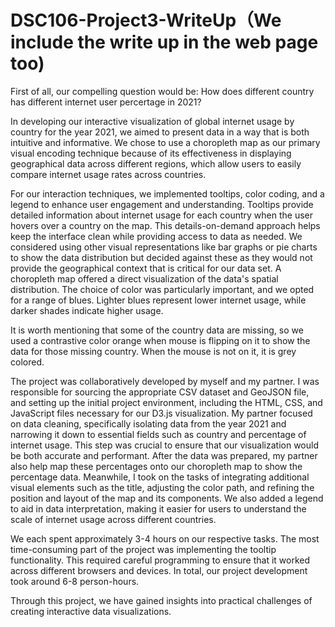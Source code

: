# DSC106-Project3-WriteUp（We include the write up in the web page too)
First of all, our compelling question would be: How does different country has different internet user percertage in 2021? 

In developing our interactive visualization of global internet usage by country for the year 2021, we aimed to present data in a way that is both intuitive and informative. We chose to use a choropleth map as our primary visual encoding technique because of its effectiveness in displaying geographical data across different regions, which allow users to easily compare internet usage rates across countries.

For our interaction techniques, we implemented tooltips, color coding, and a legend to enhance user engagement and understanding. Tooltips provide detailed information about internet usage for each country when the user hovers over a country on the map. This details-on-demand approach helps keep the interface clean while providing access to data as needed. We considered using other visual representations like bar graphs or pie charts to show the data distribution but decided against these as they would not provide the geographical context that is critical for our data set. A choropleth map offered a direct visualization of the data's spatial distribution. The choice of color was particularly important, and we opted for a range of blues. Lighter blues represent lower internet usage, while darker shades indicate higher usage.

It is worth mentioning that some of the country data are missing, so we used a contrastive color orange when mouse is flipping on it to show the data for those missing country. When the mouse is not on it, it is grey colored.

The project was collaboratively developed by myself and my partner. I was responsible for sourcing the appropriate CSV dataset and GeoJSON file, and setting up the initial project environment, including the HTML, CSS, and JavaScript files necessary for our D3.js visualization. My partner focused on data cleaning, specifically isolating data from the year 2021 and narrowing it down to essential fields such as country and percentage of internet usage. This step was crucial to ensure that our visualization would be both accurate and performant. After the data was prepared, my partner also help map these percentages onto our choropleth map to show the percentage data. Meanwhile, I took on the tasks of integrating additional visual elements such as the title, adjusting the color path, and refining the position and layout of the map and its components. We also added a legend to aid in data interpretation, making it easier for users to understand the scale of internet usage across different countries.

We each spent approximately 3-4 hours on our respective tasks. The most time-consuming part of the project was implementing the tooltip functionality. This required careful programming to ensure that it worked  across different browsers and devices. In total, our project development took around 6-8 person-hours. 

Through this project, we have gained insights into practical challenges of creating interactive data visualizations.

